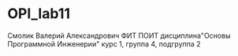 # OPI_lab11
Смолик
Валерий
Александрович
ФИТ
ПОИТ
дисциплина"Основы Программной Инженерии"
курс 1, группа 4, подгруппа 2
